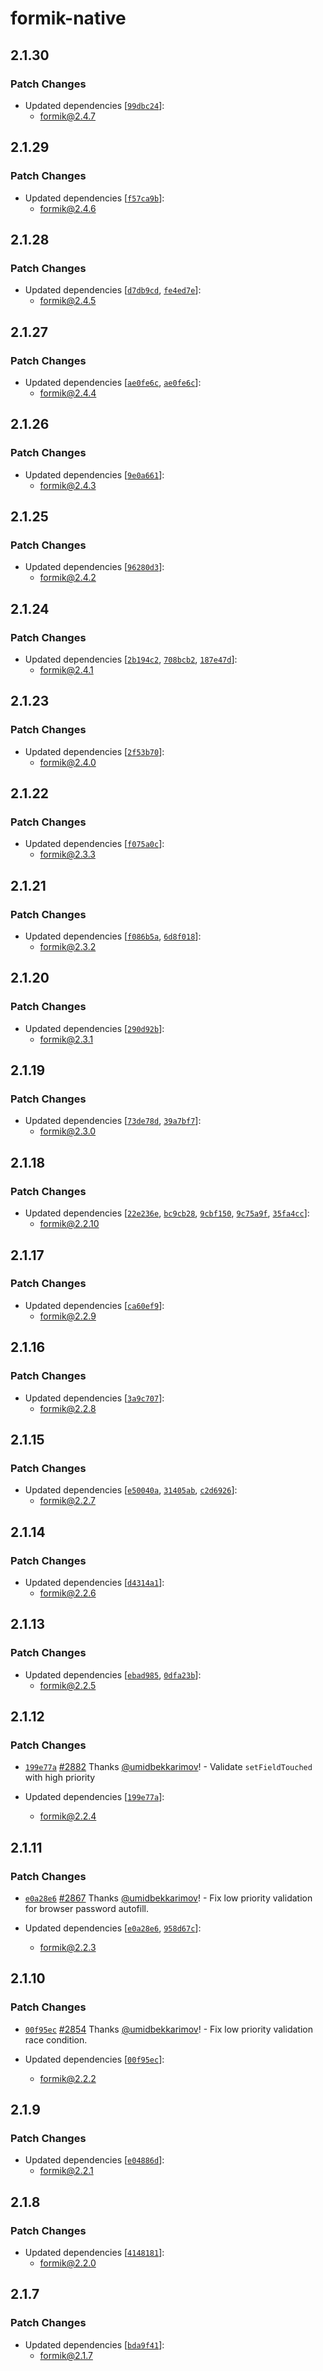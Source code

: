 # formik-native

## 2.1.30

### Patch Changes

- Updated dependencies [[`99dbc24`](https://github.com/jaredpalmer/formik/commit/99dbc24ce714387b27425df48abb7676bb8b582c)]:
  - formik@2.4.7

## 2.1.29

### Patch Changes

- Updated dependencies [[`f57ca9b`](https://github.com/jaredpalmer/formik/commit/f57ca9bc5ee3842d50f74f39b3fb36a744b55ae8)]:
  - formik@2.4.6

## 2.1.28

### Patch Changes

- Updated dependencies [[`d7db9cd`](https://github.com/jaredpalmer/formik/commit/d7db9cddba9008714f2853013d5d4e82c8c94558), [`fe4ed7e`](https://github.com/jaredpalmer/formik/commit/fe4ed7e048b14331a75e40cabf48e4787d9b2b71)]:
  - formik@2.4.5

## 2.1.27

### Patch Changes

- Updated dependencies [[`ae0fe6c`](https://github.com/jaredpalmer/formik/commit/ae0fe6cbd11f2d2664142008225abc237b5bff82), [`ae0fe6c`](https://github.com/jaredpalmer/formik/commit/ae0fe6cbd11f2d2664142008225abc237b5bff82)]:
  - formik@2.4.4

## 2.1.26

### Patch Changes

- Updated dependencies [[`9e0a661`](https://github.com/jaredpalmer/formik/commit/9e0a661513af75d1b848e5be7a4916c53b78760f)]:
  - formik@2.4.3

## 2.1.25

### Patch Changes

- Updated dependencies [[`96280d3`](https://github.com/jaredpalmer/formik/commit/96280d388eaa0f2e9fb84e7fd2aa45450de3a949)]:
  - formik@2.4.2

## 2.1.24

### Patch Changes

- Updated dependencies [[`2b194c2`](https://github.com/jaredpalmer/formik/commit/2b194c287dc281ec2a8ff691d75c6b798ab5f70c), [`708bcb2`](https://github.com/jaredpalmer/formik/commit/708bcb24785f1f8fbb5dfd649de3df4fddf7a113), [`187e47d`](https://github.com/jaredpalmer/formik/commit/187e47de0c4289cb279e25d69f8172cfa14369d2)]:
  - formik@2.4.1

## 2.1.23

### Patch Changes

- Updated dependencies [[`2f53b70`](https://github.com/jaredpalmer/formik/commit/2f53b70ef9c086a268330fa263390a2edd0164dd)]:
  - formik@2.4.0

## 2.1.22

### Patch Changes

- Updated dependencies [[`f075a0c`](https://github.com/jaredpalmer/formik/commit/f075a0cf8228c135ff71c58e139246ad24aae529)]:
  - formik@2.3.3

## 2.1.21

### Patch Changes

- Updated dependencies [[`f086b5a`](https://github.com/jaredpalmer/formik/commit/f086b5a3bb6a155b4dc4ac3735c88805f9f5c4e4), [`6d8f018`](https://github.com/jaredpalmer/formik/commit/6d8f018d7f52b863405b2e310be4b4195c2ba39c)]:
  - formik@2.3.2

## 2.1.20

### Patch Changes

- Updated dependencies [[`290d92b`](https://github.com/jaredpalmer/formik/commit/290d92b34056593f551ad55baf00dc6f8c700bbe)]:
  - formik@2.3.1

## 2.1.19

### Patch Changes

- Updated dependencies [[`73de78d`](https://github.com/jaredpalmer/formik/commit/73de78d169f0bc25bd84dff0beaed3cc7a2cbb11), [`39a7bf7`](https://github.com/jaredpalmer/formik/commit/39a7bf7ca31f2ef5b149a8ff02bab64667e19654)]:
  - formik@2.3.0

## 2.1.18

### Patch Changes

- Updated dependencies [[`22e236e`](https://github.com/jaredpalmer/formik/commit/22e236ed8035c7c5824232202c8ce52193338d5a), [`bc9cb28`](https://github.com/jaredpalmer/formik/commit/bc9cb28df7ad07277a499e8301cfd1bb7b230b86), [`9cbf150`](https://github.com/jaredpalmer/formik/commit/9cbf150e65d7c5498900f19b4fa1897ca8a2c87f), [`9c75a9f`](https://github.com/jaredpalmer/formik/commit/9c75a9f639eb38ad55c351e5e1def8a7e5ebd1f3), [`35fa4cc`](https://github.com/jaredpalmer/formik/commit/35fa4cc38260d709a5570dd3c9ef82831758a5f5)]:
  - formik@2.2.10

## 2.1.17

### Patch Changes

- Updated dependencies [[`ca60ef9`](https://github.com/formium/formik/commit/ca60ef9517fdefdf928b627dd1c0039fe6febd5d)]:
  - formik@2.2.9

## 2.1.16

### Patch Changes

- Updated dependencies [[`3a9c707`](https://github.com/formium/formik/commit/3a9c707c8eec200d6eae2955536fb987daf38854)]:
  - formik@2.2.8

## 2.1.15

### Patch Changes

- Updated dependencies [[`e50040a`](https://github.com/formium/formik/commit/e50040abe49cf7bb46580ea46af6a2b487539830), [`31405ab`](https://github.com/formium/formik/commit/31405abfc9373b2236eecf0f34f630906579e193), [`c2d6926`](https://github.com/formium/formik/commit/c2d692659dc0c1ee43f7e9f60e18c36e0701eefe)]:
  - formik@2.2.7

## 2.1.14

### Patch Changes

- Updated dependencies [[`d4314a1`](https://github.com/formium/formik/commit/d4314a14cac4bfb0b2c2f1e5cf07a4fc3fb2d2d8)]:
  - formik@2.2.6

## 2.1.13

### Patch Changes

- Updated dependencies [[`ebad985`](https://github.com/formium/formik/commit/ebad98569e034c5bd8f52a7926480b7d63127cd4), [`0dfa23b`](https://github.com/formium/formik/commit/0dfa23b6b312db1f2c3d22019975212f0f901c00)]:
  - formik@2.2.5

## 2.1.12

### Patch Changes

- [`199e77a`](https://github.com/formium/formik/commit/199e77a3f69e9886d88fc7114c37769cd365d9c6) [#2882](https://github.com/formium/formik/pull/2882) Thanks [@umidbekkarimov](https://github.com/umidbekkarimov)! - Validate `setFieldTouched` with high priority

- Updated dependencies [[`199e77a`](https://github.com/formium/formik/commit/199e77a3f69e9886d88fc7114c37769cd365d9c6)]:
  - formik@2.2.4

## 2.1.11

### Patch Changes

- [`e0a28e6`](https://github.com/formium/formik/commit/e0a28e6872ebfd06e636aac84829b60d704b0694) [#2867](https://github.com/formium/formik/pull/2867) Thanks [@umidbekkarimov](https://github.com/umidbekkarimov)! - Fix low priority validation for browser password autofill.

- Updated dependencies [[`e0a28e6`](https://github.com/formium/formik/commit/e0a28e6872ebfd06e636aac84829b60d704b0694), [`958d67c`](https://github.com/formium/formik/commit/958d67ca2c3e006031c31150ea0a42248b28ffc7)]:
  - formik@2.2.3

## 2.1.10

### Patch Changes

- [`00f95ec`](https://github.com/formium/formik/commit/00f95ec4ec5266eed8ad4e97b76321205c704d51) [#2854](https://github.com/formium/formik/pull/2854) Thanks [@umidbekkarimov](https://github.com/umidbekkarimov)! - Fix low priority validation race condition.

- Updated dependencies [[`00f95ec`](https://github.com/formium/formik/commit/00f95ec4ec5266eed8ad4e97b76321205c704d51)]:
  - formik@2.2.2

## 2.1.9

### Patch Changes

- Updated dependencies [[`e04886d`](https://github.com/formium/formik/commit/e04886db15c7e9b96516b4bd5a1b89d0e895bb7d)]:
  - formik@2.2.1

## 2.1.8

### Patch Changes

- Updated dependencies [[`4148181`](https://github.com/formium/formik/commit/41481819f9187de79c4d948aeaa4ca1d33c53ed7)]:
  - formik@2.2.0

## 2.1.7

### Patch Changes

- Updated dependencies [[`bda9f41`](https://github.com/formium/formik/commit/bda9f41931fac382eec26b4f1283b881b6bbc240)]:
  - formik@2.1.7
